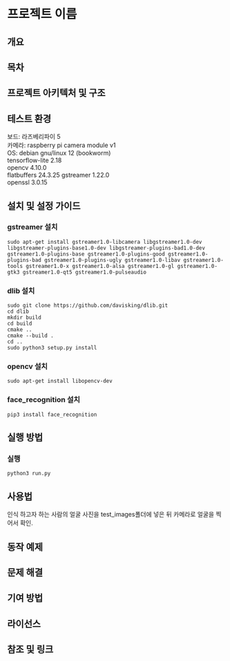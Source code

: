 # 프로젝트 이름
## 개요
## 목차
## 프로젝트 아키텍처 및 구조
## 테스트 환경
보드: 라즈베리파이 5  
카메라: raspberry pi camera module v1  
OS: debian gnu/linux 12 (bookworm)  
tensorflow-lite 2.18  
opencv 4.10.0  
flatbuffers 24.3.25
gstreamer 1.22.0  
openssl 3.0.15
## 설치 및 설정 가이드
### gstreamer 설치
```
sudo apt-get install gstreamer1.0-libcamera libgstreamer1.0-dev libgstreamer-plugins-base1.0-dev libgstreamer-plugins-bad1.0-dev gstreamer1.0-plugins-base gstreamer1.0-plugins-good gstreamer1.0-plugins-bad gstreamer1.0-plugins-ugly gstreamer1.0-libav gstreamer1.0-tools gstreamer1.0-x gstreamer1.0-alsa gstreamer1.0-gl gstreamer1.0-gtk3 gstreamer1.0-qt5 gstreamer1.0-pulseaudio
```
### dlib 설치
```
sudo git clone https://github.com/davisking/dlib.git
cd dlib
mkdir build
cd build
cmake ..
cmake --build .
cd ..
sudo python3 setup.py install
```
### opencv 설치
```
sudo apt-get install libopencv-dev
```
### face_recognition 설치
```
pip3 install face_recognition
```
## 실행 방법
### 실행
```
python3 run.py
```
## 사용법
인식 하고자 하는 사람의 얼굴 사진을 test_images폴더에 넣은 뒤 카메라로 얼굴을 찍어서 확인.
## 동작 예제
## 문제 해결
## 기여 방법
## 라이선스
## 참조 및 링크
